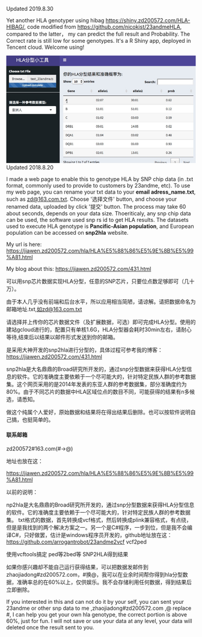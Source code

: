 Updated 2019.8.30

Yet another HLA genotyper using hibag https://shiny.zd200572.com/HLA-HIBAG/,  code modified from https://github.com/nicokist/23andmeHLA, compared to the latter， my can predict the full result and Probability. The Correct rate is still low for some genotypes. It's a R Shiny app, deployed in Tencent cloud. Welcome  using!

![](https://github.com/zd200572/from_23andme_data_use_snp2hla_get_your_hla_genotype/blob/master/hla-hibag.jpg)
Updated 2018.8.20



I made a web page to enable this to genotype HLA by SNP chip data (in .txt format, commonly used to provide to customers by 23andme, etc). To use my web page, you can rename your txt data to your **email adress_name.txt**, such as zd@163.com.txt. Choose '选择文件' button, and choose your renamed data, uploaded by click '提交' button. The process may take 60 about seconds, depends on your data size. Thoeriticaly, any snp chip data can be used, the software used snp rs id to get HLA results. The datasets used to execute HLA genotype is **Pancific-Asian population**, and European population can be accessed on **snp2hla** website. 



My url is here: https://jiawen.zd200572.com/hla/HLA%E5%88%86%E5%9E%8B%E5%99%A81.html



My blog about this: https://jiawen.zd200572.com/431.html



可以用snp芯片数据实现HLA分型，任意的SNP芯片，只要位点数足够即可（几十万）。

由于本人几乎没有前端和后台水平，所以应用相当简陋，请谅解。请把数据命名为邮箱地址.txt,如zd@163.com.txt

请选择并上传你的芯片数据文件（及扩展数据，可选）即可完成HLA分型。使用的建站gcloud进行的，配置只有单核1.6G，HLA分型器会耗时30min左右，请耐心等待,结束后以结果以邮件形式发送到你的邮箱。

是采用大神开发的snp2hla进行分型的，具体过程可参考我的博客：https://jiawen.zd200572.com/431.html

snp2hla是大名鼎鼎的Broad研究所开发的，通过snp分型数据来获得HLA分型信息的软件。它的准确度主要依赖于一个尽可能大的，针对特定民族人群的参考数据集。这个网页采用的是2014年发表的东亚人群的参考数据集，部分准确度约为80%。由于不同芯片的数据中HLA区域位点的数目不同，可能获得的结果有n多候选，请悉知。

做这个纯属个人爱好，原始数据和结果将在得出结果后删除。也可以按软件说明自己搞，也挺简单的。

#### 联系邮箱

zd200572#163.com(#->@)

地址也放在这：

<https://jiawen.zd200572.com/hla/HLA%E5%88%86%E5%9E%8B%E5%99%A81.html>





以前的说明：

np2hla是大名鼎鼎的Broad研究所开发的，通过snp分型数据来获得HLA分型信息的软件。它的准确度主要依赖于一个尽可能大的，针对特定民族人群的参考数据集。
txt格式的数据，首先转换成vcf格式，然后转换成plink兼容格式，有点绕，但是是我找到的两个解决方案之一。另一个是C#程序，一步到位，但是我不会编译C#，只好做罢，估计是windows程序员开发的，github地址放在这：https://github.com/arrogantrobot/23andme2vcf
vcf2ped

使用vcftools搞定
ped等2bed等
SNP2HLA得到结果

如果你感兴趣却不能自己运行获得结果，可以把数据发邮件到zhaojiadong#zd200572.com，#换@，我可以在业余时间帮你得到hla分型数据，准确率总的在60%以上，仅供娱乐。我不会存储利用任何数据，得到结果后立即删除。

If you interested in this and can not do it by your self, you can sent your 23andme or other snp data to me ,zhaojiadong#zd200572.com ,@ replace #, I can help you get your own hla genotype, the correct portion is above 60%, just for fun. I will not save or use your data at any level, your data will deleted once the result sent to you.
